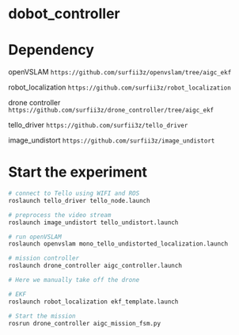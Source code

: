 # dobot_controller

# Dependency
openVSLAM
`https://github.com/surfii3z/openvslam/tree/aigc_ekf`

robot_localization
`https://github.com/surfii3z/robot_localization`

drone controller
`https://github.com/surfii3z/drone_controller/tree/aigc_ekf`

tello_driver
`https://github.com/surfii3z/tello_driver`

image_undistort
`https://github.com/surfii3z/image_undistort`


# Start the experiment
``` bash
# connect to Tello using WIFI and ROS
roslaunch tello_driver tello_node.launch

# preprocess the video stream
roslaunch image_undistort tello_undistort.launch

# run openVSLAM
roslaunch openvslam mono_tello_undistorted_localization.launch

# mission controller
roslaunch drone_controller aigc_controller.launch

# Here we manually take off the drone

# EKF
roslaunch robot_localization ekf_template.launch

# Start the mission
rosrun drone_controller aigc_mission_fsm.py
```
